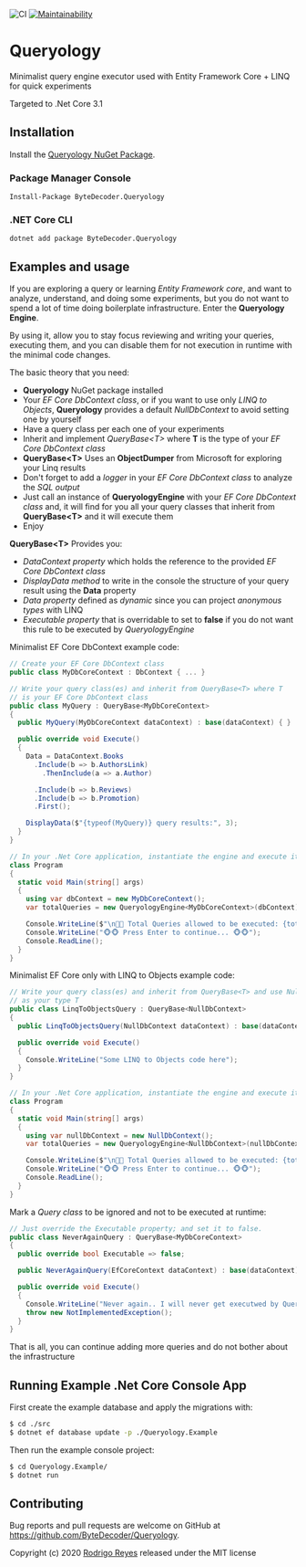 ![CI](https://github.com/ByteDecoder/Queryology/workflows/CI/badge.svg)
[![Maintainability](https://api.codeclimate.com/v1/badges/5636af5394315faa7bd8/maintainability)](https://codeclimate.com/github/ByteDecoder/Queryology/maintainability)

# Queryology
Minimalist query engine executor used with Entity Framework Core + LINQ for quick experiments

Targeted to .Net Core 3.1

## Installation

Install the [Queryology NuGet Package](https://www.nuget.org/packages/ByteDecoder.Queryology).

### Package Manager Console

```
Install-Package ByteDecoder.Queryology
```

### .NET Core CLI

```
dotnet add package ByteDecoder.Queryology
```

## Examples and usage

If you are exploring a query or learning *Entity Framework core*,  and want to analyze, understand, and doing some experiments, but you do not want to spend a lot of time doing boilerplate infrastructure. Enter the **Queryology Engine**.

By using it, allow you to stay focus reviewing and writing your queries, executing them, and you can disable them for not execution in runtime with the minimal code changes.

The basic theory that you need:

- **Queryology** NuGet package installed
- Your *EF Core DbContext class*, or if you want to use only *LINQ to Objects*, **Queryology** provides a default *NullDbContext* to avoid setting one by yourself
- Have a query class per each one of your experiments
- Inherit and implement *QueryBase\<T\>* where **T** is the type of your *EF Core DbContext class*
- **QueryBase\<T\>** Uses an **ObjectDumper** from Microsoft for exploring your Linq results
- Don't forget to add a *logger* in your *EF Core DbContext class* to analyze the *SQL output*
- Just call an instance of **QueryologyEngine** with your *EF Core DbContext class* and, it will find for you all your query classes that inherit from  **QueryBase\<T\>** and it will execute them
- Enjoy

**QueryBase\<T\>** Provides you:

- *DataContext property* which holds the reference to the provided *EF Core DbContext class*
- *DisplayData method* to write in the console the structure of your query result using the **Data** property
- *Data property* defined as *dynamic* since you can project *anonymous types* with LINQ
- *Executable property* that is overridable to set to **false** if you do not want this rule to be executed by *QueryologyEngine*

Minimalist EF Core DbContext example code:

```csharp
// Create your EF Core DbContext class
public class MyDbCoreContext : DbContext { ... }

// Write your query class(es) and inherit from QueryBase<T> where T
// is your EF Core DbContext class
public class MyQuery : QueryBase<MyDbCoreContext>
{
  public MyQuery(MyDbCoreContext dataContext) : base(dataContext) { }

  public override void Execute()
  {
    Data = DataContext.Books
      .Include(b => b.AuthorsLink)
        .ThenInclude(a => a.Author)

      .Include(b => b.Reviews)
      .Include(b => b.Promotion)
      .First();

    DisplayData($"{typeof(MyQuery)} query results:", 3);
  }
}

// In your .Net Core application, instantiate the engine and execute it! 
class Program
{
  static void Main(string[] args)
  {
    using var dbContext = new MyDbCoreContext();
    var totalQueries = new QueryologyEngine<MyDbCoreContext>(dbContext).Execute();

    Console.WriteLine($"\n🦄🦄 Total Queries allowed to be executed: {totalQueries}");
    Console.WriteLine("🐵🐵 Press Enter to continue... 🐵🐵");
    Console.ReadLine();
  }
}
```

Minimalist EF Core only with LINQ to Objects example code:

```csharp
// Write your query class(es) and inherit from QueryBase<T> and use NullDbContext
// as your type T
public class LinqToObjectsQuery : QueryBase<NullDbContext>
{
  public LinqToObjectsQuery(NullDbContext dataContext) : base(dataContext) { }

  public override void Execute()
  {
    Console.WriteLine("Some LINQ to Objects code here");
  }
}

// In your .Net Core application, instantiate the engine and execute it!
class Program
{
  static void Main(string[] args)
  {
    using var nullDbContext = new NullDbContext();
    var totalQueries = new QueryologyEngine<NullDbContext>(nullDbContext).Execute();

    Console.WriteLine($"\n🦄🦄 Total Queries allowed to be executed: {totalQueries}");
    Console.WriteLine("🐵🐵 Press Enter to continue... 🐵🐵");
    Console.ReadLine();
  }
}
```

Mark a *Query class* to be ignored and not to be executed at runtime:

```csharp
// Just override the Executable property; and set it to false.
public class NeverAgainQuery : QueryBase<MyDbCoreContext>
{
  public override bool Executable => false;

  public NeverAgainQuery(EfCoreContext dataContext) : base(dataContext) { }

  public override void Execute()
  {
    Console.WriteLine("Never again.. I will never get executwed by QueryologyEngine =(");
    throw new NotImplementedException();
  }
}
```

That is all, you can continue adding more queries and do not bother about the infrastructure

## Running Example .Net Core Console App

First create the example database and apply the migrations with:

```bash
$ cd ./src
$ dotnet ef database update -p ./Queryology.Example
```

Then run the example console project:

```bash
$ cd Queryology.Example/   
$ dotnet run
```

## Contributing

Bug reports and pull requests are welcome on GitHub at https://github.com/ByteDecoder/Queryology.


Copyright (c) 2020 [Rodrigo Reyes](https://twitter.com/bytedecoder) released under the MIT license